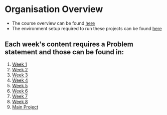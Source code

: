 # Organisation Overview

* The course overview can be found [here](https://ee337.github.io/overview.html)
* The environment setup required to run these projects can be found [here](https://ee337.github.io/tools.html)

## Each week's content requires a Problem statement and those can be found in:

1. [Week 1](https://ee337.github.io/s1.html#lab-1)
2. [Week 2](https://ee337.github.io/s1.html#lab-2)
3. [Week 3](https://ee337.github.io/s1.html#lab-3)
4. [Week 4](https://ee337.github.io/s1.html#lab-4)
5. [Week 5](https://ee337.github.io/s1.html#lab-5)
6. [Week 6](https://ee337.github.io/s1.html#lab-6)
7. [Week 7](https://ee337.github.io/s1.html#lab-7)
8. [Week 8](https://ee337.github.io/s1.html#lab-8)
9. [Main Project](https://github.com/iamprasann/SEM-4---IITB-EE/blob/main/EE337/Project%20Tapcode/tapcode.pdf) 
